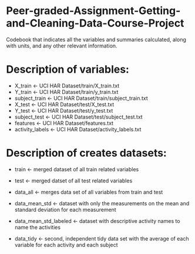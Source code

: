 # Peer-graded-Assignment-Getting-and-Cleaning-Data-Course-Project

Codebook that indicates all the variables and summaries calculated, along with units, and any other relevant information.

# Description of variables:

- X_train <- UCI HAR Dataset/train/X_train.txt
- Y_train <- UCI HAR Dataset/train/y_train.txt
- subject_train <- UCI HAR Dataset/train/subject_train.txt
- X_test <- UCI HAR Dataset/test/X_test.txt
- Y_test <- UCI HAR Dataset/test/y_test.txt
- subject_test <- UCI HAR Dataset/test/subject_test.txt
- features <- UCI HAR Dataset/features.txt
- activity_labels <- UCI HAR Dataset/activity_labels.txt

# Description of creates datasets:

- train <- merged dataset of all train related variables
- test <- merged datset of all test related variables
- data_all <- merges data set of all variables from train and test

- data_mean_std <- dataset with only the measurements on the mean and standard deviation for each measurement
- data_mean_std_labeled <- dataset with descriptive activity names to name the activities
- data_tidy <- second, independent tidy data set with the average of each variable for each activity and each subject
